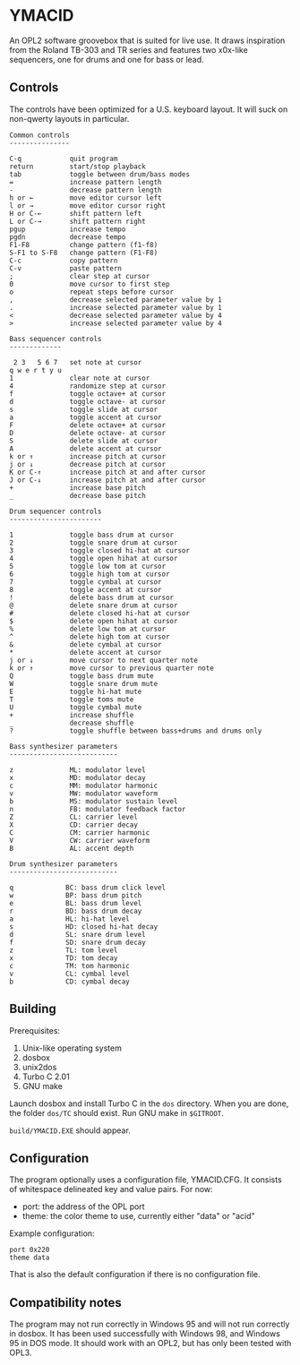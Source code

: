YMACID
======

An OPL2 software groovebox that is suited for live use. It draws inspiration
from the Roland TB-303 and TR series and features two x0x-like sequencers, one
for drums and one for bass or lead.

Controls
--------

The controls have been optimized for a U.S. keyboard layout. It will suck
on non-qwerty layouts in particular.

    Common controls
    ---------------

    C-q            quit program
    return         start/stop playback
    tab            toggle between drum/bass modes
    =              increase pattern length
    -              decrease pattern length
    h or ←         move editor cursor left
    l or →         move editor cursor right
    H or C-←       shift pattern left
    L or C-→       shift pattern right
    pgup           increase tempo
    pgdn           decrease tempo
    F1-F8          change pattern (f1-f8)
    S-F1 to S-F8   change pattern (F1-F8)
    C-c            copy pattern
    C-v            paste pattern
    ;              clear step at cursor
    0              move cursor to first step
    o              repeat steps before cursor
    ,              decrease selected parameter value by 1
    .              increase selected parameter value by 1
    <              decrease selected parameter value by 4
    >              increase selected parameter value by 4

    Bass sequencer controls
    -------------

     2 3   5 6 7   set note at cursor
    q w e r t y u
    1              clear note at cursor
    4              randomize step at cursor
    f              toggle octave+ at cursor
    d              toggle octave- at cursor
    s              toggle slide at cursor
    a              toggle accent at cursor
    F              delete octave+ at cursor
    D              delete octave- at cursor
    S              delete slide at cursor
    A              delete accent at cursor
    k or ↑         increase pitch at cursor
    j or ↓         decrease pitch at cursor
    K or C-↑       increase pitch at and after cursor
    J or C-↓       increase pitch at and after cursor
    +              increase base pitch
    _              decrease base pitch

    Drum sequencer controls
    -----------------------

    1              toggle bass drum at cursor
    2              toggle snare drum at cursor
    3              toggle closed hi-hat at cursor
    4              toggle open hihat at cursor
    5              toggle low tom at cursor
    6              toggle high tom at cursor
    7              toggle cymbal at cursor
    8              toggle accent at cursor
    !              delete bass drum at cursor
    @              delete snare drum at cursor
    #              delete closed hi-hat at cursor
    $              delete open hihat at cursor
    %              delete low tom at cursor
    ^              delete high tom at cursor
    &              delete cymbal at cursor
    *              delete accent at cursor
    j or ↓         move cursor to next quarter note
    k or ↑         move cursor to previous quarter note
    Q              toggle bass drum mute
    W              toggle snare drum mute
    E              toggle hi-hat mute
    T              toggle toms mute
    U              toggle cymbal mute
    +              increase shuffle
    _              decrease shuffle
    ?              toggle shuffle between bass+drums and drums only

    Bass synthesizer parameters
    ---------------------------

    z              ML: modulator level
    x              MD: modulator decay
    c              MM: modulator harmonic
    v              MW: modulator waveform
    b              MS: modulator sustain level
    n              FB: modulator feedback factor
    Z              CL: carrier level
    X              CD: carrier decay
    C              CM: carrier harmonic
    V              CW: carrier waveform
    B              AL: accent depth

    Drum synthesizer parameters
    ---------------------------

    q             BC: bass drum click level
    w             BP: bass drum pitch
    e             BL: bass drum level
    r             BD: bass drum decay
    a             HL: hi-hat level
    s             HD: closed hi-hat decay
    d             SL: snare drum level
    f             SD: snare drum decay
    z             TL: tom level
    x             TD: tom decay
    c             TM: tom harmonic
    v             CL: cymbal level
    b             CD: cymbal decay

Building
--------

Prerequisites:

1. Unix-like operating system
2. dosbox
3. unix2dos
4. Turbo C 2.01
5. GNU make

Launch dosbox and install Turbo C in the `dos` directory. When you are done,
the folder `dos/TC` should exist. Run GNU make in `$GITROOT`.

`build/YMACID.EXE` should appear.

Configuration
-------------

The program optionally uses a configuration file, YMACID.CFG. It consists
of whitespace delineated key and value pairs. For now:

* port: the address of the OPL port
* theme: the color theme to use, currently either "data" or "acid"

Example configuration:

    port 0x220
	theme data

That is also the default configuration if there is no configuration file.

Compatibility notes
-------------------

The program may not run correctly in Windows 95 and will not run correctly in
dosbox. It has been used successfully with Windows 98, and Windows 95 in DOS
mode. It should work with an OPL2, but has only been tested with OPL3.
